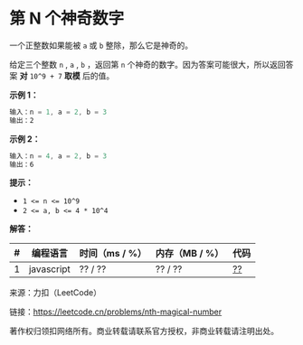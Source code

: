 # 第 N 个神奇数字

一个正整数如果能被 `a` 或 `b` 整除，那么它是神奇的。

给定三个整数 `n` , `a` , `b` ，返回第 `n` 个神奇的数字。因为答案可能很大，所以返回答案 **对** `10^9 + 7` **取模** 后的值。

**示例 1：**

``` javascript
输入：n = 1, a = 2, b = 3
输出：2
```

**示例 2：**

``` javascript
输入：n = 4, a = 2, b = 3
输出：6
```

**提示：**

- `1 <= n <= 10^9`
- `2 <= a, b <= 4 * 10^4`

**解答：**

**#**|**编程语言**|**时间（ms / %）**|**内存（MB / %）**|**代码**
--|--|--|--|--
1|javascript|?? / ??|?? / ??|[??](./javascript/ac_v1.js)

来源：力扣（LeetCode）

链接：https://leetcode.cn/problems/nth-magical-number

著作权归领扣网络所有。商业转载请联系官方授权，非商业转载请注明出处。
